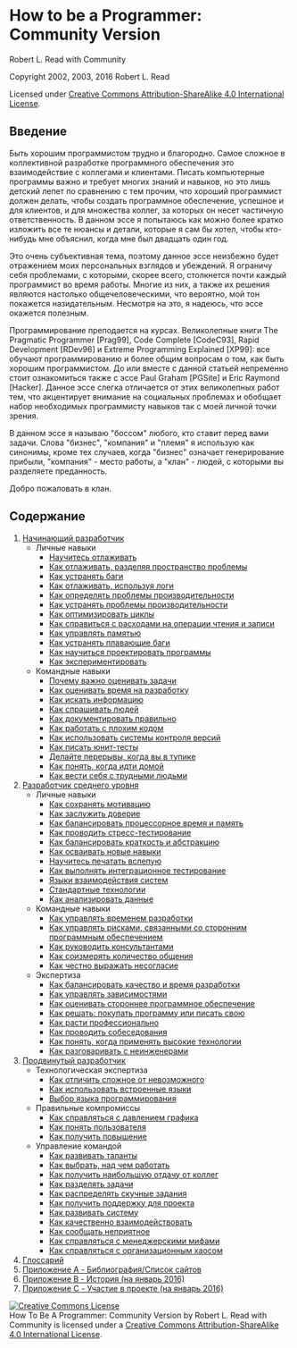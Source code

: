 # How to be a Programmer: Community Version
[//]: # (Version:1.0.0)
Robert L. Read with Community

Copyright 2002, 2003, 2016 Robert L. Read

Licensed under [Creative Commons Attribution-ShareAlike 4.0 International License](http://creativecommons.org/licenses/by-sa/4.0/).

## Введение
Быть хорошим программистом трудно и благородно. Самое сложное в коллективной разработке программного обеспечения это взаимодействие с коллегами и клиентами. Писать компьютерные программы важно и требует многих знаний и навыков, но это лишь детский лепет по сравнению с тем прочим, что хороший программист должен делать, чтобы создать программное обеспечение, успешное и для клиентов, и для множества коллег, за которых он несет частичную ответственность. В данном эссе я попытаюсь как можно более кратко изложить все те нюансы и детали, которые я сам бы хотел, чтобы кто-нибудь мне объяснил, когда мне был двадцать один год.

Это очень субъективная тема, поэтому данное эссе неизбежно будет отражением моих персональных взглядов и убеждений. Я ограничу себя проблемами, с которыми, скорее всего, столкнется почти каждый программист во время работы. Многие из них, а также их решения являются настолько общечеловеческими, что вероятно, мой тон покажется назидательным. Несмотря на это, я надеюсь, что эссе окажется полезным.

Программирование преподается на курсах. Великолепные книги The Pragmatic Programmer [Prag99], Code Complete [CodeC93], Rapid Development [RDev96] и Extreme Programming Explained [XP99]: все обучают программированию и более общим вопросам о том, как быть хорошим программистом. До или вместе с данной статьей непременно стоит ознакомиться также с эссе Paul Graham [PGSite] и Eric Raymond [Hacker]. Данное эссе слегка отличается от этих великолепных работ тем, что акцентирует внимание на социальных проблемах и обобщает набор необходимых программисту навыков так с моей личной точки зрения.

В данном эссе я называю "боссом" любого, кто ставит перед вами задачи. Слова "бизнес", "компания" и "племя" я использую как синонимы, кроме тех случаев, когда "бизнес" означает генерирование прибыли, "компания" - место работы, а "клан" - людей, с которыми вы разделяете преданность.

Добро пожаловать в клан.

## Содержание

1. [Начинающий разработчик](1-Beginner)
	- Личные навыки
		- [Научитесь отлаживать](1-Beginner/Personal-Skills/01-Learn-To-Debug.md)
		- [Как отлаживать, разделяя пространство проблемы](1-Beginner/Personal-Skills/02-How-to-Debug-by-Splitting-the-Problem-Space.md)
		- [Как устранять баги](1-Beginner/Personal-Skills/03-How-to-Remove-an-Error.md)
		- [Как отлаживать, используя логи](1-Beginner/Personal-Skills/04-How-to-Debug-Using-a-Log.md)
		- [Как определять проблемы производительности](1-Beginner/Personal-Skills/05-How-to-Understand-Performance-Problems.md)
		- [Как устранять проблемы производительности](1-Beginner/Personal-Skills/06-How-to-Fix-Performance-Problems.md)
		- [Как оптимизировать циклы](1-Beginner/Personal-Skills/07-How-to-Optimize-Loops.md)
		- [Как справиться с расходами на операции чтения и записи](1-Beginner/Personal-Skills/08-How-to-Deal-with-IO-Expense.md)
		- [Как управлять памятью](1-Beginner/Personal-Skills/09-How-to-Manage-Memory.md)
		- [Как устранять плавающие баги](1-Beginner/Personal-Skills/10-How-to-Deal-with-Intermittent-Bugs.md)
		- [Как научиться проектировать программы](1-Beginner/Personal-Skills/11-How-to-Learn-Design-Skills.md)
		- [Как экспериментировать](1-Beginner/Personal-Skills/12-How-to-Conduct-Experiments.md)
	- Командные навыки
		- [Почему важно оценивать задачи](1-Beginner/Team-Skills/01-Why-Estimation-is-Important.md)
		- [Как оценивать время на разработку](1-Beginner/Team-Skills/02-How-to-Estimate-Programming-Time.md)
		- [Как искать информацию](1-Beginner/Team-Skills/03-How-to-Find-Out-Information.md)
		- [Как спрашивать людей](1-Beginner/Team-Skills/04-How-to-Utilize-People-as-Information-Sources.md)
		- [Как документировать правильно](1-Beginner/Team-Skills/05-How-to-Document-Wisely.md)
		- [Как работать с плохим кодом](1-Beginner/Team-Skills/06-How-to-Work-with-Poor-Code.md)
		- [Как использовать системы контроля версий](1-Beginner/Team-Skills/07-How-to-Use-Source-Code-Control.md)
		- [Как писать юнит-тесты](1-Beginner/Team-Skills/08-How-to-Unit-Test.md)
		- [Делайте перерывы, когда вы в тупике](1-Beginner/Team-Skills/09-Take-Breaks-when-Stumped.md)
		- [Как понять, когда идти домой](1-Beginner/Team-Skills/10-How-to-Recognize-When-to-Go-Home.md)
		- [Как вести себя с трудными людьми](1-Beginner/Team-Skills/11-How-to-Deal-with-Difficult-People.md)
2. [Разработчик среднего уровня](2-Intermediate)
	- Личные навыки
		- [Как сохранять мотивацию](2-Intermediate/Personal-Skills/01-How-to-Stay-Motivated.md)
		- [Как заслужить доверие](2-Intermediate/Personal-Skills/02-How-to-be-Widely-Trusted.md)
		- [Как балансировать процессорное время и память](2-Intermediate/Personal-Skills/03-How-to-Tradeoff-Time-vs-Space.md)
		- [Как проводить стресс-тестирование](2-Intermediate/Personal-Skills/04-How-to-Stress-Test.md)
		- [Как балансировать краткость и абстракцию](2-Intermediate/Personal-Skills/05-How-to-Balance-Brevity-and-Abstraction.md)
		- [Как осваивать новые навыки](2-Intermediate/Personal-Skills/06-How-to-Learn-New-Skills.md)
		- [Научитесь печатать вслепую](2-Intermediate/Personal-Skills/07-Learn-to-Type.md)
		- [Как выполнять интеграционное тестирование](2-Intermediate/Personal-Skills/08-How-to-Do-Integration-Testing.md)
		- [Языки взаимодействия систем](2-Intermediate/Personal-Skills/09-Communication-Languages.md)
		- [Стандартные технологии](2-Intermediate/Personal-Skills/10-Heavy-Tools.md)
		- [Как анализировать данные](2-Intermediate/Personal-Skills/11-How-to-analyze-data.md)
	- Командные навыки
		- [Как управлять временем разработки](2-Intermediate/Team-Skills/01-How-to-Manage-Development-Time.md)
		- [Как управлять рисками, связанными со сторонним программным обеспечением](2-Intermediate/Team-Skills/02-How-to-Manage-Third-Party-Software-Risks.md)
		- [Как руководить консультантами](2-Intermediate/Team-Skills/03-How-to-Manage-Consultants.md)
		- [Как соизмерять количество общения](2-Intermediate/Team-Skills/04-How-to-Communicate-the-Right-Amount.md)
		- [Как честно выражать несогласие](2-Intermediate/Team-Skills/05-How-to-Disagree-Honestly-and-Get-Away-with-It.md)
	- Экспертиза
		- [Как балансировать качество и время разработки](2-Intermediate/Judgment/01-How-to-Tradeoff-Quality-Against-Development-Time.md)
		- [Как управлять зависимостями](2-Intermediate/Judgment/02-How-to-Manage-Software-System-Dependence.md)
		- [Как оценивать стороннее программное обеспечение](2-Intermediate/Judgment/03-How-to-Decide-if-Software-is-Too-Immature.md)
		- [Как решать: покупать программу или писать свою](2-Intermediate/Judgment/04-How-to-Make-a-Buy-vs-Build-Decision.md)
		- [Как расти профессионально](2-Intermediate/Judgment/05-How-to-Grow-Professionally.md)
		- [Как проводить собеседования](2-Intermediate/Judgment/06-How-to-Evaluate-Interviewees.md)
		- [Как понять, когда применять высокие технологии](2-Intermediate/Judgment/07-How-to-Know-When-to-Apply-Fancy-Computer-Science.md)
		- [Как разговаривать с неинженерами](2-Intermediate/Judgment/08-How-to-Talk-to-Non-Engineers.md)
3. [Продвинутый разработчик](3-Advanced)
	- Технологическая экспертиза
		- [Как отличить сложное от невозможного](3-Advanced/Technical-Judgment/01-How-to-Tell-the-Hard-From-the-Impossible.md)
		- [Как использовать встроенные языки](3-Advanced/Technical-Judgment/02-How-to-Utilize-Embedded-Languages.md)
		- [Выбор языка программирования](3-Advanced/Technical-Judgment/03-Choosing-Languages.md)
	- Правильные компромиссы
		- [Как справляться с давлением графика](3-Advanced/Compromising-Wisely/01-How-to-Fight-Schedule-Pressure.md)
		- [Как понять пользователя](3-Advanced/Compromising-Wisely/02-How-to-Understand-the-User.md)
		- [Как получить повышение](3-Advanced/Compromising-Wisely/03-How-to-Get-a-Promotion.md)
	- Управление командой
		- [Как развивать таланты](3-Advanced/Serving-Your-Team/01-How-to-Develop-Talent.md)
		- [Как выбрать, над чем работать](3-Advanced/Serving-Your-Team/02-How-to-Choose-What-to-Work-On.md)
		- [Как получить наибольшую отдачу от коллег](3-Advanced/Serving-Your-Team/03-How-to-Get-the-Most-From-Your-Teammates.md)
		- [Как разделять задачи](3-Advanced/Serving-Your-Team/04-How-to-Divide-Problems-Up.md)
		- [Как распределять скучные задания](3-Advanced/Serving-Your-Team/05-How-to-Handle-Boring-Tasks.md)
		- [Как получить поддержку для проекта](3-Advanced/Serving-Your-Team/06-How-to-Gather-Support-for-a-Project.md)
		- [Как развивать систему](3-Advanced/Serving-Your-Team/07-How-to-Grow-a-System.md)
		- [Как качественно взаимодействовать](3-Advanced/Serving-Your-Team/08-How-to-Communicate-Well.md)
		- [Как сообщать неприятное](3-Advanced/Serving-Your-Team/09-How-to-Tell-People-Things-They-Dont-Want-to-Hear.md)
		- [Как справляться с менеджерскими мифами](3-Advanced/Serving-Your-Team/10-How-to-Deal-with-Managerial-Myths.md)
		- [Как справляться с организационным хаосом](3-Advanced/Serving-Your-Team/11-How-to-Deal-with-Organizational-Chaos.md)
4. [Глоссарий](GLOSSARY.md)
5. [Приложение A - Библиография/Список сайтов](5-Bibliography.md)
6. [Приложение B - История (на январь 2016)](6-History.md)
6. [Приложение C - Участие в проекте (на январь 2016)](7-Contributions.md)


<a rel="license" href="http://creativecommons.org/licenses/by-sa/4.0/"><img alt="Creative Commons License" style="border-width:0" src="https://i.creativecommons.org/l/by-sa/4.0/88x31.png" /></a><br /><span xmlns:dct="http://purl.org/dc/terms/" href="http://purl.org/dc/dcmitype/Text" property="dct:title" rel="dct:type">How To Be A Programmer: Community Version</span> by <span xmlns:cc="http://creativecommons.org/ns#" property="cc:attributionName">Robert L. Read with Community</span> is licensed under a <a rel="license" href="http://creativecommons.org/licenses/by-sa/4.0/">Creative Commons Attribution-ShareAlike 4.0 International License</a>.
